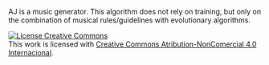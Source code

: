 

AJ is a music generator. This algorithm does not rely on training, but only on the combination of musical rules/guidelines with evolutionary algorithms.

<a rel="license" href="http://creativecommons.org/licenses/by-nc/4.0/"><img alt="License Creative Commons" style="border-width:0" src="https://i.creativecommons.org/l/by-nc/4.0/88x31.png" /></a><br />This work is licensed with <a rel="license" href="http://creativecommons.org/licenses/by-nc/4.0/">Creative Commons Atribution-NonComercial 4.0 Internacional</a>.
 
